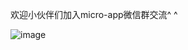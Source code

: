 
欢迎小伙伴们加入micro-app微信群交流^ ^


![image](https://img10.360buyimg.com/imagetools/jfs/t1/114269/37/44548/108190/6572bba2F312d63c7/fd11377359343b33.jpg)

